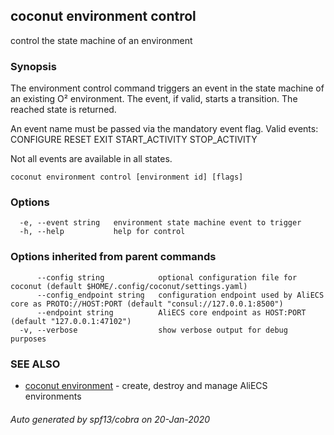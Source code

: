 ## coconut environment control

control the state machine of an environment

### Synopsis

The environment control command triggers an event in the state 
machine of an existing O² environment. The event, if valid, starts a transition. 
The reached state is returned.

An event name must be passed via the mandatory event flag.
Valid events:
  CONFIGURE            RESET                EXIT
  START_ACTIVITY       STOP_ACTIVITY

Not all events are available in all states.

```
coconut environment control [environment id] [flags]
```

### Options

```
  -e, --event string   environment state machine event to trigger
  -h, --help           help for control
```

### Options inherited from parent commands

```
      --config string            optional configuration file for coconut (default $HOME/.config/coconut/settings.yaml)
      --config_endpoint string   configuration endpoint used by AliECS core as PROTO://HOST:PORT (default "consul://127.0.0.1:8500")
      --endpoint string          AliECS core endpoint as HOST:PORT (default "127.0.0.1:47102")
  -v, --verbose                  show verbose output for debug purposes
```

### SEE ALSO

* [coconut environment](coconut_environment.md)	 - create, destroy and manage AliECS environments

###### Auto generated by spf13/cobra on 20-Jan-2020
